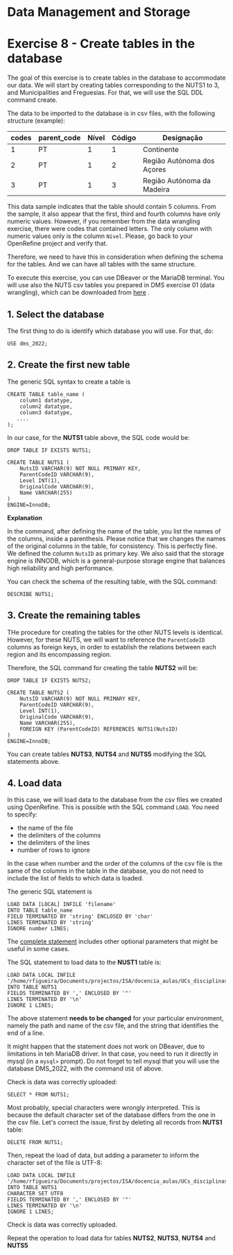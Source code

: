 # Data Management and Storage

# Exercise 8 - Create tables in the database

The goal of this exercise is to create tables in the database to accommodate our 
data. We will start by creating tables corresponding to the NUTS1 to 3, and 
Municipalities and Freguesias. For that, we will use the SQL DDL command create.

The data to be imported to the database is in csv files, with the following structure (example):

codes|parent_code|Nível|Código|Designação
-----|-----------|-----|------|----------
1|PT|1|1|Continente
2|PT|1|2|Região Autónoma dos Açores
3|PT|1|3|Região Autónoma da Madeira 

This data sample indicates that the table should contain 5 columns. From the 
sample, it also appear that the first, third and fourth columns have only numeric 
values. However, if you remember from the data wrangling exercise, there were 
codes that contained letters. The only column with numeric values only is the 
column `Nível`. Please, go back to your OpenRefine project and verify that.

Therefore, we need to have this in consideration when defining the schema for the 
tables. And we can have all tables with the same structure.

To execute this exercise, you can use DBeaver or the MariaDB terminal. You will use
also the NUTS csv tables you prepared in DMS exercise 01 (data wrangling), which 
can be downloaded from [here](https://github.com/isa-ulisboa/greends-dms-exercises/blob/main/data/NUTS.zip) .

## 1. Select the database

The first thing to do is identify which database you will use. For that, do:
```
USE dms_2022;
```

## 2. Create the first new table

The generic SQL syntax to create a table is 
```
CREATE TABLE table_name (
    column1 datatype,
    column2 datatype,
    column3 datatype,
   ....
); 
```
In our case, for the **NUTS1** table above, the SQL code would be:

```
DROP TABLE IF EXISTS NUTS1;

CREATE TABLE NUTS1 (
    NutsID VARCHAR(9) NOT NULL PRIMARY KEY,
    ParentCodeID VARCHAR(9),
    Level INT(1),
    OriginalCode VARCHAR(9),
    Name VARCHAR(255)
)
ENGINE=InnoDB; 
```

   **Explanation**
   
   In the command, after defining the name of the table, you list the names of the columns, inside a parenthesis. Please notice that we changes the names of the original columns in the table, for consistency. This is perfectly fine. We defined the column `NutsID` as primary key. We also said that the storage engine is INNODB, which is a general-purpose storage engine that balances high reliability and high performance.

You can check the schema of the resulting table, with the SQL command:
```
DESCRIBE NUTS1; 
```

## 3. Create the remaining tables

THe procedure for creating the tables for the other NUTS levels is identical. However, for these NUTS, we will want to reference the `ParentCodeID` columns as foreign keys, in order to establish the relations between each region and its encompassing region. 

Therefore, the SQL command for creating the table **NUTS2** will be:

```
DROP TABLE IF EXISTS NUTS2;

CREATE TABLE NUTS2 (
    NutsID VARCHAR(9) NOT NULL PRIMARY KEY,
    ParentCodeID VARCHAR(9),
    Level INT(1),
    OriginalCode VARCHAR(9),
    Name VARCHAR(255),
    FOREIGN KEY (ParentCodeID) REFERENCES NUTS1(NutsID)
)
ENGINE=InnoDB; 
```

You can create tables **NUTS3**, **NUTS4** and **NUTS5** modifying the SQL statements above.

## 4. Load data

In this case, we will load data to the database from the csv files we created using OpenRefine. This is possible with the SQL command `LOAD`. You need to specify:
- the name of the file
- the delimiters of the columns
- the delimiters of the lines
- number of rows to ignore

In the case when number and the order of the columns of the csv file is the same of the columns in the table in the database, you do not need to include the list of fields to which data is loaded.

The generic SQL statement is 
```
LOAD DATA [LOCAL] INFILE 'filename' 
INTO TABLE table_name
FIELD TERMINATED BY 'string' ENCLOSED BY 'char'
LINES TERMINATED BY 'string'
IGNORE number LINES;
```
The [complete statement](https://mariadb.com/kb/en/load-data-infile/) includes other optional parameters that might be useful in some cases.


The SQL statement to load data to the **NUST1** table is:

```
LOAD DATA LOCAL INFILE '/home/rfigueira/Documents/projectos/ISA/docencia_aulas/UCs_disciplinas/msc_GAD_2371/Recenseamento_agricola_INE/exercises/NUTS1_2013.csv'
INTO TABLE NUTS1
FIELDS TERMINATED BY ',' ENCLOSED BY '"'
LINES TERMINATED BY '\n'
IGNORE 1 LINES;
```
The above statement **needs to be changed** for your particular environment, namely the path and name of the csv file, and the string that identifies the end of a line. 

It might happen that the statement does not work on DBeaver, due to limitations in teh MariaDB driver. In that case, you need to run it directly in mysql (in a `mysql>` prompt). Do not forget to tell mysql that you will use the database DMS_2022, with the command `USE` of above.

Check is data was correctly uploaded:
```
SELECT * FROM NUTS1;
```
Most probably, special characters were wrongly interpreted. This is because the default character set of the database differs from the one in the csv file. Let's correct the issue, first by deleting all records from **NUTS1** table:
```
DELETE FROM NUTS1;
```
Then, repeat the load of data, but adding a parameter to inform the character set of the file is UTF-8:
```
LOAD DATA LOCAL INFILE '/home/rfigueira/Documents/projectos/ISA/docencia_aulas/UCs_disciplinas/msc_GAD_2371/Recenseamento_agricola_INE/exercises/NUTS1_2013.csv'
INTO TABLE NUTS1
CHARACTER SET UTF8
FIELDS TERMINATED BY ',' ENCLOSED BY '"'
LINES TERMINATED BY '\n'
IGNORE 1 LINES;
```
Check is data was correctly uploaded.

Repeat the operation to load data for tables **NUTS2**, **NUTS3**, **NUTS4** and **NUTS5**
